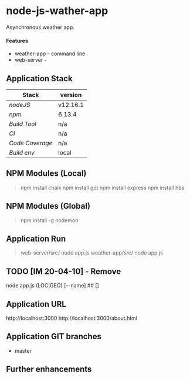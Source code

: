 # node-js-wather-app
Asynchronous weather app.

#### Features 
- weather-app - command line 
- web-server - 
## 

## Application Stack

Stack  | version |
--- | --- |  
*nodeJS* | v12.16.1
*npm* | 6.13.4
*Build Tool* | n/a
*CI* | n/a
*Code Coverage* | n/a
*Build env* | local

## NPM Modules (Local)
> npm install chalk
> npm install got
> npm install express
> npm install hbs

## NPM Modules (Global)
> npm install -g nodemon

## Application Run
> web-server/src/ node app.js
> weather-app/src/ node app.js

## TODO [IM 20-04-10] - Remove
node app.js (LOC|GEO) [--name] ## []

## Application URL
http://localhost:3000
http://localhost:3000/about.html

## Application GIT branches
- master

## Further enhancements 